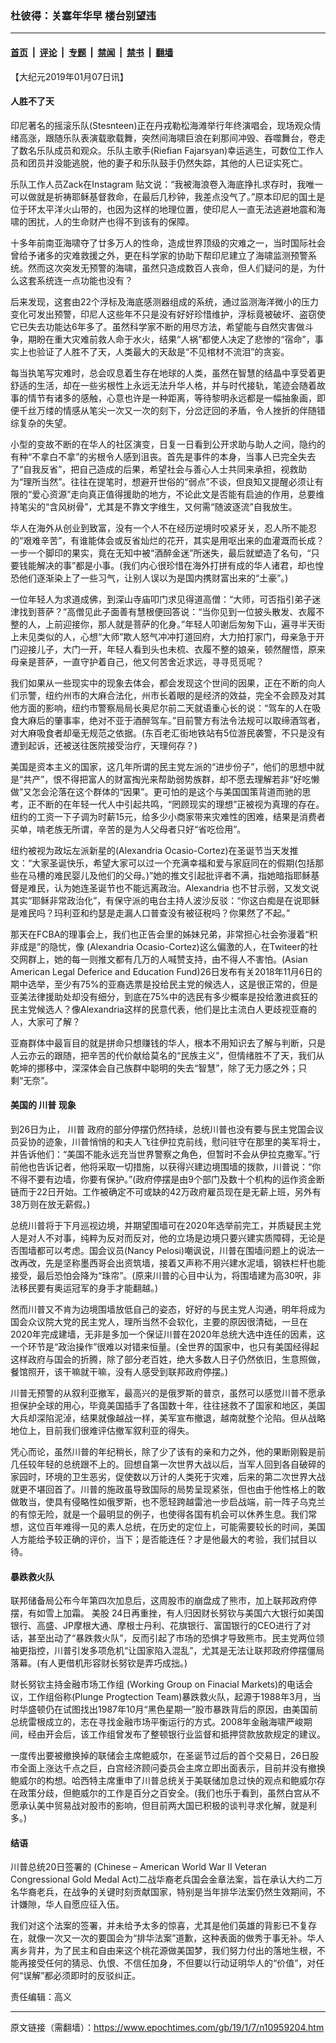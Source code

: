### 杜彼得：关塞年华早 楼台别望违

---

#### [首页](../../../..?n10959204) &nbsp;|&nbsp; [评论](../../../../../epoch-comment?n10959204) &nbsp;|&nbsp; [专题](../../../../../epoch-special?n10959204) &nbsp;|&nbsp; [禁闻](../../../../../epoch-news?n10959204) &nbsp;|&nbsp; [禁书](../../../../../books?n10959204) &nbsp;|&nbsp; [翻墙](https://github.com/gfw-breaker/nogfw/blob/master/README.md?n10959204)


<div class="post_content" id="artbody" itemprop="articleBody">
 <!-- article content begin -->
 <p>
  【大纪元2019年01月07日讯】
 </p>
 <div class="message-row">
  <div class="message">
   <h4>
    人胜不了天
   </h4>
   <p>
    印尼著名的摇滚乐队(Stesnteen)正在丹戎勒松海滩举行年终演唱会，现场观众情绪高涨，跟随乐队表演载歌载舞，突然间海啸巨浪在刹那间冲毁、吞噬舞台，卷走了数名乐队成员和观众。乐队主歌手(Riefian Fajarsyan)幸运逃生，可数位工作人员和团员并没能逃脱，他的妻子和乐队鼓手仍然失踪，其他的人已证实死亡。
   </p>
   <p>
    乐队工作人员Zack在Instagram 贴文说：“我被海浪卷入海底挣扎求存时，我唯一可以做就是祈祷耶稣基督救命，在最后几秒钟，我差点没气了。”原本印尼的国土是位于环太平洋火山带的，也因为这样的地理位置，使印尼人一直无法逃避地震和海啸的困扰，人的生命财产也得不到该有的保障。
   </p>
   <p>
    十多年前南亚海啸夺了廿多万人的性命，造成世界顶级的灾难之一，当时国际社会曾给予诸多的灾难救援之外，更在科学家的协助下帮印尼建立了海啸监测预警系统。然而这次突发无预警的海啸，虽然只造成数百人丧命，但人们疑问的是，为什么这套系统连一点功能也没有？
   </p>
   <p>
    后来发现，这套由22个浮标及海底感测器组成的系统，通过监测海洋微小的压力变化可发出预警，印尼人这些年不只是没有好好珍惜维护，浮标竟被破坏、盗窃使它已失去功能达6年多了。虽然科学家不断的用尽方法，希望能与自然灾害做斗争，期盼在重大灾难前救人命于水火，结果“人祸”都使人决定了悲惨的“宿命”，事实上也验证了人胜不了天，人类最大的天敌是“不见棺材不流泪”的贪妄。
   </p>
   <p>
    每当执笔写灾难时，总会叹息着生存在地球的人类，虽然在智慧的结晶中享受着更舒适的生活，却在一些劣根性上永远无法升华人格，并与时代接轨，笔迹会随着故事的情节有诸多的感触，心意也许是一种距离，等待黎明永远都是一幅抽象画，即便千丝万缕的情感从笔尖一次又一次的刻下，分岔迂回的矛盾，令人挫折的伴随错综复杂的失望。
   </p>
   <p>
    小型的变故不断的在华人的社区演变，日复一日看到公开求助与助人之间，隐约的有种“不拿白不拿”的劣根令人感到沮丧。首先是事件的本身，当事人已完全失去了“自我反省”，把自己造成的后果，希望社会与善心人士共同来承担，视救助为“理所当然”。往往在提笔时，想避开世俗的“弱点”不谈，但良知又提醒必须让有限的“爱心资源”走向真正值得援助的地方，不论此文是否能有启迪的作用，总要维持笔尖的“含风树骨”，尤其是不靠文字维生，又何需“随波逐流”自我放生。
   </p>
   <p>
    华人在海外从创业到致富，没有一个人不在经历逆境时咬紧牙关，忍人所不能忍的“艰难辛苦”，有谁能体会或反省灿烂的花开，其实是用呕出来的血灌溉而长成？一步一个脚印的果实，竟在无知中被“酒醉金迷”所迷失，最后就塑造了名句，“只要钱能解决的事”都是小事。(我们内心很珍惜在海外打拼有成的华人诸君，却也惶恐他们逐渐染上了一些习气，让别人误以为是国内携财富出来的“土豪”。)
   </p>
   <p>
    一位年轻人为求道成佛，到深山寺庙叩门求见得道高僧：“大师，可否指引弟子迷津找到菩萨？”高僧见此子面善有慧根便回答说：“当你见到一位披头散发、衣履不整的人，上前迎接你，那人就是菩萨的化身。”年轻人叩谢后匆匆下山，遍寻半天街上未见类似的人，心想“大师”欺人怒气冲冲打道回府，大力拍打家门，母亲急于开门迎接儿子，大门一开，年轻人看到头也未梳、衣履不整的娘亲，顿然醒悟，原来母亲是菩萨，一直守护着自己，他又何苦舍近求远，寻寻觅觅呢？
   </p>
   <p>
    我们如果从一些现实中的现象去体会，都会发现这个世间的因果，正在不断的向人们示警，纽约州市的大麻合法化，州市长着眼的是经济的效益，完全不会顾及对其他方面的影响，纽约市警察局局长奥尼尔前二天就语重心长的说：“驾车的人在吸食大麻后的肇事率，绝对不亚于酒醉驾车。”目前警方有法令法规可以取缔酒驾者，对大麻吸食者却毫无规范之依据。(东百老汇街地铁站有5位游民袭警，不只是没有遭到起诉，还被送往医院接受治疗，天理何存？)
   </p>
   <p>
    美国是资本主义的国家，这几年所谓的民主党左派的“进步份子”，他们的思想中就是“共产”，恨不得把富人的财富掏光来帮助弱势族群，却不愿去理解若非“好吃懒做”又怎会沦落在这个群体的“因果”。更可怕的是这个与美国国策背道而驰的思考，正不断的在年轻一代人中引起共鸣，“罔顾现实的理想”正被视为真理的存在。纽约的工资一下子调为时薪15元，给多少小商家带来灾难性的困难，结果是消费者买单，啃老族无所谓，辛苦的是为人父母者只好“省吃俭用”。
   </p>
   <p>
    纽约被视为政坛左派新星的(Alexandria Ocasio-Cortez)在圣诞节当天发推文：“大家圣诞快乐，希望大家可以过一个充满幸福和爱与家庭同在的假期(包括那些在马槽的难民婴儿及他们的父母。)”她的推文引起批评者不满，指她暗指耶稣基督是难民，认为她连圣诞节也不能远离政治。Alexandria 也不甘示弱，又发文说其实“耶稣非常政治化”，有保守派的电台主持人波沙反驳：“你这白痴是在说耶稣是难民吗？玛利亚和约瑟是走漏人口普查没有被征税吗？你果然了不起。”
   </p>
   <p>
    那天在FCBA的理事会上，我们也正告会里的姊妹兄弟，非常担心社会弥漫着“积非成是”的隐忧，像 (Alexandria Ocasio-Cortez)这么偏激的人，在Twiteer的社交网群上，她的每一则推文都有几万的人喊赞支持，由不得人不害怕。(Asian American Legal Deferice and Education Fund)26日发布有关2018年11月6日的期中选举，至少有75%的亚裔选票是投给民主党的候选人，这是很正常的，但是亚美法律援助处却没有细分，到底在75%中的选民有多少概率是投给激进疯狂的民主党候选人？像Alexandria这样的民意代表，他们是比主流白人更歧视亚裔的人，大家可了解？
   </p>
   <p>
    亚裔群体中最盲目的就是拼命只想赚钱的华人，根本不用知识去了解与判断，只是人云亦云的跟随，把辛苦的代价献给莫名的“民族主义”，但情绪胜不了天，我们从乾坤的挪移中，深深体会自己族群中聪明的失去“智慧”，除了无力感之外；只剩“无奈”。
   </p>
   <h4>
    美国的
    <ok href="https://www.epochtimes.com/gb/tag/%E5%B7%9D%E6%99%AE.html">
     川普
    </ok>
    现象
   </h4>
   <p>
    到26日为止，
    <ok href="https://www.epochtimes.com/gb/tag/%E5%B7%9D%E6%99%AE.html">
     川普
    </ok>
    政府的部分停摆仍然持续，总统川普也没有要与民主党国会议员妥协的迹象，川普悄悄的和夫人飞往伊拉克前线，慰问驻守在那里的美军将士，并告诉他们：“美国不能永远充当世界警察之角色，但暂时不会从伊拉克撒军。”行前他也告诉记者，他将采取一切措施，以获得兴建边境围墙的拨款，川普说：“你不得不要有边墙，你要有保护。”(政府停摆是由9个部门及数十个机构的运作资金断链而于22日开始。工作被确定不可或缺的42万政府雇员现在是无薪上班，另外有38万则在放无薪假。)
   </p>
   <p>
    总统川普将于下月巡视边境，并期望围墙可在2020年选举前完工，并质疑民主党人是对人不对事，纯粹为反对而反对，他的立场是边境只要兴建实质障碍，无论是否围墙都可以考虑。国会议员(Nancy Pelosi)嘲讽说，川普在围墙问题上的说法一改再改，先是坚称墨西哥会出资筑墙，接着又声称不用兴建水泥墙，钢铁栏杆也能接受，最后恐怕会降为“珠帘”。(原来川普的心目中认为，将围墙建为高30呎，非法移民要有奥运冠军的身手才能翻越。)
   </p>
   <p>
    然而川普又不肯为边境围墙放低自己的姿态，好好的与民主党人沟通，明年将成为国会众议院大党的民主党人，理所当然不会软化，主要的原因很清础，一旦在2020年完成建墙，无非是多加一个保证川普在2020年总统大选中连任的因素，这一个环节是“政治操作”很难以对错来恒量。(全世界的国家中，也只有美国经得起这样政府与国会的折腾，除了部分老百姓，绝大多数人日子仍然依旧，生意照做，餐馆照开，该干嘛就干嘛，没有人感受到联邦政府停摆。)
   </p>
   <p>
    川普无预警的从叙利亚撤军，最高兴的是俄罗斯的普京，虽然可以感觉川普不愿承担保护全球的用心，毕竟美国插手了各国数十年，往往拯救不了国家和地区，美国大兵却深陷泥淖，结果就像越战一样，美军宣布撤退，越南就整个沦陷。但从战略地位上，目前我们很难评估撤军叙利亚的得失。
   </p>
   <p>
    凭心而论，虽然川普的年纪稍长，除了少了该有的亲和力之外，他的果断刚毅是前几任较年轻的总统跟不上的。回想自第一次世界大战以后，当军人回到各自破碎的家园时，环境的卫生恶劣，促使数以万计的人类死于灾难，后来的第二次世界大战就更不堪回首了。川普的施政虽导致国际的局势呈现紧张，但也由于他性格上的敢做敢当，使具有侵略性如俄罗斯，也不愿轻跨越雷池一步启战端，前一阵子乌克兰的有惊无险，就是一个最明显的例子，也使得各国有机会可以休养生息。我们常想，这位百年难得一见的素人总统，在历史的定位上，可能需要较长的时间，美国人方能给予较正确的评价，当下；是否能连任？才是他最大的考验，我们拭目以待。
   </p>
   <h4>
    暴跌救火队
   </h4>
   <p>
    联邦储备局公布今年第四次加息后，这周股市的崩盘成了熊市，加上联邦政府停摆，有如雪上加霜。
    <ok href="https://www.epochtimes.com/gb/tag/%E7%BE%8E%E8%82%A1.html">
     美股
    </ok>
    24日再重挫，有人归因财长努钦与美国六大银行如美国银行、高盛、JP摩根大通、摩根士丹利、花旗银行、富国银行的CEO进行了对话，甚至出动了“暴跌救火队”，反而引起了市场的恐惧才导致熊市。民主党两位领袖更指控，川普引发多项危机“让国家陷入混乱”，尤其是无法让联邦政府停摆僵局落幕。(有人更借机形容财长努钦是弄巧成拙。)
   </p>
   <p>
    财长努钦主持金融市场工作组 (Working Group on Finacial Markets)的电话会议，工作组俗称(Plunge Progtection Team)暴跌救火队，起源于1988年3月，当时华盛顿仍在试图找出1987年10月“黑色星期一”股市暴跌背后的原因，由美国前总统雷根成立的，志在寻找金融市场平衡运行的方式。2008年金融海啸严峻期间，经由开会后，该工作组曾发布了整顿银行业监督和抵押贷款放款规定的建议。
   </p>
   <p>
    一度传出要被撤换掉的联储会主席鲍威尔，在圣诞节过后的首个交易日，26日股市全面上涨达千点之巨，白宫经济顾问委员会主席立即出面表示，目前并没有撤换鲍威尔的构想。哈西特主席重申了川普总统关于美联储加息过快的观点和鲍威尔存在政策分歧，但鲍威尔的工作是百分之百安全。(我们也乐于看到，虽然白宫从不愿承认美中贸易战对股市的影响，但目前两大国已积极的谈判寻求化解，就是利多。)
   </p>
   <h4>
    结语
   </h4>
   <p>
    川普总统20日签署的 (Chinese – American World War II Veteran Congressional Gold Medal Act)二战华裔老兵国会金章法案，旨在承认大约二万名华裔老兵，在战争的关键时刻贡献国家，特别是当年排华法案仍然生效期间，不计嫌隙，华人自愿应征入伍。
   </p>
   <p>
    我们对这个法案的签署，并未给予太多的惊喜，尤其是他们英雄的背影已不复存在，就像一次又一次的要国会为“排华法案”道歉，这种表面的做秀于事无补。华人离乡背井，为了民主和自由来这个桃花源做美国梦，我们努力付出的落地生根，不能再接受任何的猜忌、仇恨、不信任加身，不但要以行动证明华人的“价值”，对任何“误解”都必须即时的反驳纠正。
   </p>
  </div>
  <p>
   责任编辑：高义
  </p>
 </div>
 <!-- article content end -->
 <div id="below_article_ad">
 </div>
</div>


---

原文链接（需翻墙）：https://www.epochtimes.com/gb/19/1/7/n10959204.htm